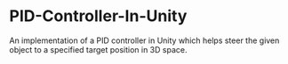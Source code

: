 # PID-Controller-In-Unity
An implementation of a PID controller in Unity which helps steer the given object to a specified target position in 3D space.
